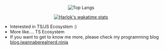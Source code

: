 <div align="center">  

  ![Top Langs](https://github-readme-stats.vercel.app/api/top-langs/?username=IwannaBerealnerD&layout=compact)
  
  [![Harlok's wakatime stats](https://github-readme-stats.vercel.app/api/wakatime?username=IwannaBerealnerD)](https://github.com/anuraghazra/github-readme-stats)
</div>


- Interested in TS/JS Ecosystem :)
- More like.... TS Ecosystem
- If you want to get to know me more, please check my programming blog [blog.iwannaberealnerd.ninja](https://blog.iwannaberealnerd.ninja/develog)
